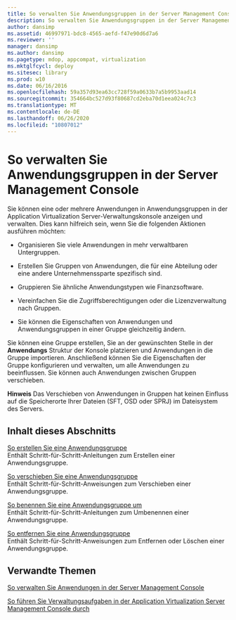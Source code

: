```yaml
---
title: So verwalten Sie Anwendungsgruppen in der Server Management Console
description: So verwalten Sie Anwendungsgruppen in der Server Management Console
author: dansimp
ms.assetid: 46997971-bdc8-4565-aefd-f47e90d6d7a6
ms.reviewer: ''
manager: dansimp
ms.author: dansimp
ms.pagetype: mdop, appcompat, virtualization
ms.mktglfcycl: deploy
ms.sitesec: library
ms.prod: w10
ms.date: 06/16/2016
ms.openlocfilehash: 59a357d93ea63cc728f59a0633b7a5b9953aad14
ms.sourcegitcommit: 354664bc527d93f80687cd2eba70d1eea024c7c3
ms.translationtype: MT
ms.contentlocale: de-DE
ms.lasthandoff: 06/26/2020
ms.locfileid: "10807012"
---
```

# So verwalten Sie Anwendungsgruppen in der Server Management Console


Sie können eine oder mehrere Anwendungen in Anwendungsgruppen in der Application Virtualization Server-Verwaltungskonsole anzeigen und verwalten. Dies kann hilfreich sein, wenn Sie die folgenden Aktionen ausführen möchten:

-   Organisieren Sie viele Anwendungen in mehr verwaltbaren Untergruppen.

-   Erstellen Sie Gruppen von Anwendungen, die für eine Abteilung oder eine andere Unternehmenssparte spezifisch sind.

-   Gruppieren Sie ähnliche Anwendungstypen wie Finanzsoftware.

-   Vereinfachen Sie die Zugriffsberechtigungen oder die Lizenzverwaltung nach Gruppen.

-   Sie können die Eigenschaften von Anwendungen und Anwendungsgruppen in einer Gruppe gleichzeitig ändern.

Sie können eine Gruppe erstellen, Sie an der gewünschten Stelle in der **Anwendungs** Struktur der Konsole platzieren und Anwendungen in die Gruppe importieren. Anschließend können Sie die Eigenschaften der Gruppe konfigurieren und verwalten, um alle Anwendungen zu beeinflussen. Sie können auch Anwendungen zwischen Gruppen verschieben.

**Hinweis**  Das Verschieben von Anwendungen in Gruppen hat keinen Einfluss auf die Speicherorte Ihrer Dateien (SFT, OSD oder SPRJ) im Dateisystem des Servers.

 

## Inhalt dieses Abschnitts


<a href="" id="how-to-create-an-application-group"></a>[So erstellen Sie eine Anwendungsgruppe](how-to-create-an-application-group.md)  
Enthält Schritt-für-Schritt-Anleitungen zum Erstellen einer Anwendungsgruppe.

<a href="" id="how-to-move-an-application-group"></a>[So verschieben Sie eine Anwendungsgruppe](how-to-move-an-application-group.md)  
Enthält Schritt-für-Schritt-Anweisungen zum Verschieben einer Anwendungsgruppe.

<a href="" id="how-to-rename-an-application-group"></a>[So benennen Sie eine Anwendungsgruppe um](how-to-rename-an-application-group.md)  
Enthält Schritt-für-Schritt-Anleitungen zum Umbenennen einer Anwendungsgruppe.

<a href="" id="how-to-remove-an-application-group"></a>[So entfernen Sie eine Anwendungsgruppe](how-to-remove-an-application-group.md)  
Enthält Schritt-für-Schritt-Anweisungen zum Entfernen oder Löschen einer Anwendungsgruppe.

## Verwandte Themen


[So verwalten Sie Anwendungen in der Server Management Console](how-to-manage-applications-in-the-server-management-console.md)

[So führen Sie Verwaltungsaufgaben in der Application Virtualization Server Management Console durch](how-to-perform-administrative-tasks-in-the-application-virtualization-server-management-console.md)

 

 





